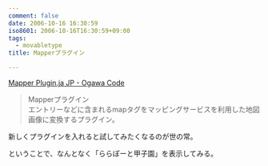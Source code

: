 ```yaml
---
comment: false
date: 2006-10-16 16:30:59
iso8601: 2006-10-16T16:30:59+09:00
tags:
  - movabletype
title: Mapperプラグイン

---
```


<div class="entry-body">
  <p><a href="https://github.com/ogawa/mt-plugin-Mapper">Mapper Plugin.ja JP - Ogawa Code</a><br /></p>
  <blockquote>Mapperプラグイン<br />
    エントリーなどに含まれるmapタグをマッピングサービスを利用した地図画像に変換するプラグイン。</blockquote>

  <p>新しくプラグインを入れると試してみたくなるのが世の常。</p>

  <p>ということで、なんとなく「ららぽーと甲子園」を表示してみる。</p>

  <script type="text/javascript" src="http://maps.google.com/maps?hl=ja&amp;file=api&amp;v=2&amp;key=ABQIAAAAQeU0HlFLVzUBN_O7g8guNRQIS39eiJ8SO_anhfU-PUsCcHeT5hS9chvyJvWFtuMnot8EsDowzy_FRQ" charset="utf-8"></script>
  <script type="text/javascript">
    <![CDATA[
    //<![CDATA[
    function attachOnLoad(func) {
      window.attachEvent ?
        window.attachEvent('onload', func) :
        window.addEventListener('load', func, false);
    }

    function attachBeforeUnload(func) {
      window.attachEvent ?
        window.attachEvent('onbeforeunload', func) :
        window.addEventListener('beforeunload', func, false);
    }

    function generateGMap(mapid, address, lat, lng, zoom, maptype) {
      if (GBrowserIsCompatible()) {
        var map = new GMap2(document.getElementById(mapid));
        map.addControl(new GSmallMapControl());
        map.addControl(new GMapTypeControl());
        var center = new GLatLng(lat, lng);
        if (typeof maptype == 'string') maptype = eval(maptype);
        map.setCenter(center, zoom, maptype);
        var marker = new GMarker(center, G_DEFAULT_ICON);
        map.addOverlay(marker);
        var html = '<div style="width:12em;font-size:small">' + address + '
    ]]>
  </script>
</div>
